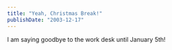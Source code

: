 ```yaml
---
title: "Yeah, Christmas Break!"
publishDate: "2003-12-17"
---
```


I am saying goodbye to the work desk until January 5th!
